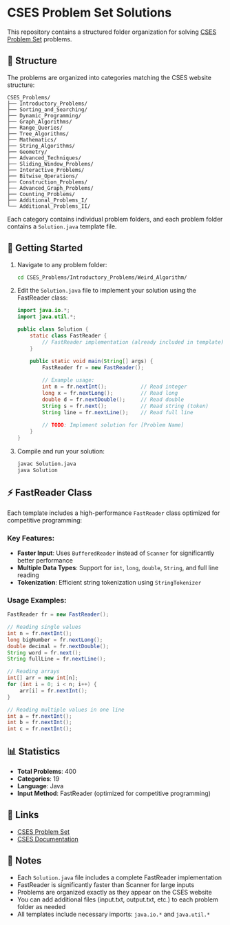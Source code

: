 # CSES Problem Set Solutions

This repository contains a structured folder organization for solving [CSES Problem Set](https://cses.fi/problemset/list/) problems.

## 📁 Structure

The problems are organized into categories matching the CSES website structure:

```
CSES_Problems/
├── Introductory_Problems/
├── Sorting_and_Searching/
├── Dynamic_Programming/
├── Graph_Algorithms/
├── Range_Queries/
├── Tree_Algorithms/
├── Mathematics/
├── String_Algorithms/
├── Geometry/
├── Advanced_Techniques/
├── Sliding_Window_Problems/
├── Interactive_Problems/
├── Bitwise_Operations/
├── Construction_Problems/
├── Advanced_Graph_Problems/
├── Counting_Problems/
├── Additional_Problems_I/
└── Additional_Problems_II/
```

Each category contains individual problem folders, and each problem folder contains a `Solution.java` template file.

## 🚀 Getting Started

1. Navigate to any problem folder:
   ```bash
   cd CSES_Problems/Introductory_Problems/Weird_Algorithm/
   ```

2. Edit the `Solution.java` file to implement your solution using the FastReader class:
   ```java
   import java.io.*;
   import java.util.*;

   public class Solution {
       static class FastReader {
           // FastReader implementation (already included in template)
       }

       public static void main(String[] args) {
           FastReader fr = new FastReader();
           
           // Example usage:
           int n = fr.nextInt();           // Read integer
           long x = fr.nextLong();         // Read long
           double d = fr.nextDouble();     // Read double
           String s = fr.next();           // Read string (token)
           String line = fr.nextLine();    // Read full line
           
           // TODO: Implement solution for [Problem Name]
       }
   }
   ```

3. Compile and run your solution:
   ```bash
   javac Solution.java
   java Solution
   ```

## ⚡ FastReader Class

Each template includes a high-performance `FastReader` class optimized for competitive programming:

### Key Features:
- **Faster Input**: Uses `BufferedReader` instead of `Scanner` for significantly better performance
- **Multiple Data Types**: Support for `int`, `long`, `double`, `String`, and full line reading
- **Tokenization**: Efficient string tokenization using `StringTokenizer`

### Usage Examples:
```java
FastReader fr = new FastReader();

// Reading single values
int n = fr.nextInt();
long bigNumber = fr.nextLong();
double decimal = fr.nextDouble();
String word = fr.next();
String fullLine = fr.nextLine();

// Reading arrays
int[] arr = new int[n];
for (int i = 0; i < n; i++) {
    arr[i] = fr.nextInt();
}

// Reading multiple values in one line
int a = fr.nextInt();
int b = fr.nextInt();
int c = fr.nextInt();
```

## 📊 Statistics

- **Total Problems**: 400
- **Categories**: 19
- **Language**: Java
- **Input Method**: FastReader (optimized for competitive programming)

## 🔗 Links

- [CSES Problem Set](https://cses.fi/problemset/list/)
- [CSES Documentation](https://cses.fi/book/)

## 📝 Notes

- Each `Solution.java` file includes a complete FastReader implementation
- FastReader is significantly faster than Scanner for large inputs
- Problems are organized exactly as they appear on the CSES website
- You can add additional files (input.txt, output.txt, etc.) to each problem folder as needed
- All templates include necessary imports: `java.io.*` and `java.util.*`
